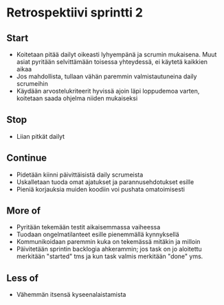# Retrospektiivi sprintti 2

## Start
- Koitetaan pitää dailyt oikeasti lyhyempänä ja scrumin mukaisena. Muut asiat pyritään selvittämään toisessa yhteydessä, ei käytetä kaikkien aikaa
- Jos mahdollista, tullaan vähän paremmin valmistautuneina daily scrumeihin
- Käydään arvostelukriteerit hyvissä ajoin läpi loppudemoa varten, koitetaan saada ohjelma niiden mukaiseksi

## Stop
- Liian pitkät dailyt

## Continue
- Pidetään kiinni päivittäisistä daily scrumeista
- Uskalletaan tuoda omat ajatukset ja parannusehdotukset esille
- Pieniä korjauksia muiden koodiin voi pushata omatoimisesti

## More of
- Pyritään tekemään testit aikaisemmassa vaiheessa
- Tuodaan ongelmatilanteet esille pienemmällä kynnyksellä
- Kommunikoidaan paremmin kuka on tekemässä mitäkin ja milloin
- Päivitetään sprintin backlogia ahkerammin; jos task on jo aloitettu merkitään "started" tms ja kun task valmis merkitään "done" yms.


## Less of
- Vähemmän itsensä kyseenalaistamista
